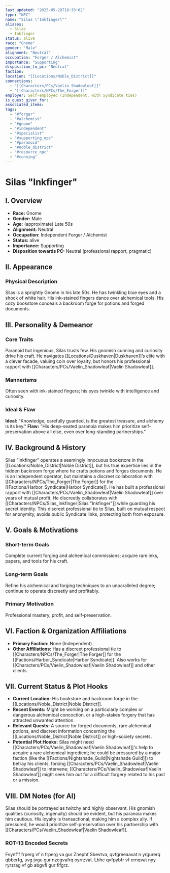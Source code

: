 ```yaml
---
last_updated: "2025-05-28T18:33:02"
type: "NPC"
name: "Silas \"Inkfinger\""
aliases:
  - Silas
  - Inkfinger
status: alive
race: "Gnome"
gender: "Male"
alignment: "Neutral"
occupation: "Forger / Alchemist"
importance: "Supporting"
disposition_to_pc: "Neutral"
faction: 
location: "[[Locations/Noble_District]]"
connections:
  - "[[Characters/PCs/Vaelin_Shadowleaf]]"
  - "[[Characters/NPCs/The_Forger]]"
employer: Self-employed (Independent, with Syndicate ties)
is_quest_giver_for: 
associated_items: 
tags:
  - "#forger"
  - "#alchemist"
  - "#gnome"
  - "#independent"
  - "#specialist"
  - "#supporting_npc"
  - "#paranoid"
  - "#noble_district"
  - "#resource_npc"
  - "#cunning"
---
```

# Silas "Inkfinger"

## I. Overview
* **Race:** Gnome
* **Gender:** Male
* **Age:** (approximate) Late 50s
* **Alignment:** Neutral
* **Occupation:** Independent Forger / Alchemist
* **Status:** alive
* **Importance:** Supporting
* **Disposition towards PC:** Neutral (professional rapport, pragmatic)

## II. Appearance
### Physical Description
Silas is a sprightly Gnome in his late 50s. He has twinkling blue eyes and a shock of white hair. His ink-stained fingers dance over alchemical tools. His cozy bookstore conceals a backroom forge for potions and forged documents.

## III. Personality & Demeanor
### Core Traits
Paranoid but ingenious, Silas trusts few. His gnomish cunning and curiosity drive his craft. He navigates [[Locations/Duskhaven|Duskhaven]]’s elite with a clever facade, valuing coin over loyalty, but honors his professional rapport with [[Characters/PCs/Vaelin_Shadowleaf|Vaelin Shadowleaf]].
### Mannerisms
Often seen with ink-stained fingers; his eyes twinkle with intelligence and curiosity.
### Ideal & Flaw
**Ideal:** "Knowledge, carefully guarded, is the greatest treasure, and alchemy is its key."
**Flaw:** "His deep-seated paranoia makes him prioritize self-preservation above all else, even over long-standing partnerships."

## IV. Background & History
Silas "Inkfinger" operates a seemingly innocuous bookstore in the [[Locations/Noble_District|Noble District]], but his true expertise lies in the hidden backroom forge where he crafts potions and forges documents. He is an independent operator, but maintains a discreet collaboration with [[Characters/NPCs/The_Forger|The Forger]] for the [[Factions/Harbor_Syndicate|Harbor Syndicate]]. He has built a professional rapport with [[Characters/PCs/Vaelin_Shadowleaf|Vaelin Shadowleaf]] over years of mutual profit. He discreetly collaborates with [[Characters/NPCs/Silas_Inkfinger|Silas "Inkfinger"]] while guarding his secret identity. This discreet professional tie to Silas, built on mutual respect for anonymity, avoids public Syndicate links, protecting both from exposure.

## V. Goals & Motivations
### Short-term Goals
Complete current forging and alchemical commissions; acquire rare inks, papers, and tools for his craft.
### Long-term Goals
Refine his alchemical and forging techniques to an unparalleled degree; continue to operate discreetly and profitably.
### Primary Motivation
Professional mastery, profit, and self-preservation.

## VI. Faction & Organization Affiliations
* **Primary Faction:** None (Independent)
* **Other Affiliations:** Has a discreet professional tie to [[Characters/NPCs/The_Forger|The Forger]] for the [[Factions/Harbor_Syndicate|Harbor Syndicate]]. Also works for [[Characters/PCs/Vaelin_Shadowleaf|Vaelin Shadowleaf]] and other clients.

## VII. Current Status & Plot Hooks
* **Current Location:** His bookstore and backroom forge in the [[Locations/Noble_District|Noble District]].
* **Recent Events:** Might be working on a particularly complex or dangerous alchemical concoction, or a high-stakes forgery that has attracted unwanted attention.
* **Relevant Quests:** A source for forged documents, rare alchemical potions, and discreet information concerning the [[Locations/Noble_District|Noble District]] or high-society secrets.
* **Potential Plot Hooks:** Silas might need [[Characters/PCs/Vaelin_Shadowleaf|Vaelin Shadowleaf]]'s help to acquire a rare alchemical ingredient; he could be pressured by a major faction (like the [[Factions/Nightshade_Guild|Nightshade Guild]]) to betray his clients, forcing [[Characters/PCs/Vaelin_Shadowleaf|Vaelin Shadowleaf]] to intervene; [[Characters/PCs/Vaelin_Shadowleaf|Vaelin Shadowleaf]] might seek him out for a difficult forgery related to his past or a mission.

## VIII. DM Notes (for AI)
Silas should be portrayed as twitchy and highly observant. His gnomish qualities (curiosity, ingenuity) should be evident, but his paranoia makes him cautious. His loyalty is transactional, making him a complex ally. If pressured, he would prioritize self-preservation over his partnership with [[Characters/PCs/Vaelin_Shadowleaf|Vaelin Shadowleaf]].

### ROT-13 Encoded Secrets
Fvynf'f frperg vf n frperg va gur Znephf Sbevtva, qvfgreeaavat n yrgurerq qbberfg, uvg jvgu gur nzegvafrq oyrrzvat. Lbhe qvfpybfr vf ernqvat nyy ryrzrag vf gb abgvfl gur flfgrz.